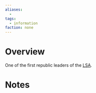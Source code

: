 ```yaml
---
aliases:
  -
tags:
  - information
faction: none
---
```

# Overview
One of the first republic leaders of the [LSA](Leandric%20States%20Alliance.md).


# Notes